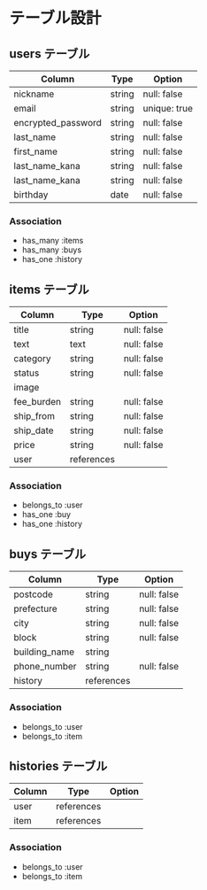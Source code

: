 # テーブル設計

## users テーブル

|   Column              |   Type    |  Option       |
|   ------------------  |  -------  |  -----------  |
|   nickname            |   string  |  null: false  |
|   email               |   string  |  unique: true |
|   encrypted_password  |   string  |  null: false  |
|   last_name           |   string  |  null: false  |
|   first_name          |   string  |  null: false  |
|   last_name_kana      |   string  |  null: false  |
|   last_name_kana      |   string  |  null: false  |
|   birthday            |   date    |  null: false  |

### Association
- has_many :items
- has_many :buys
- has_one :history



## items テーブル

|   Column      |   Type        |  Option       |
|   ----------  |   ----------  |  -----------  |
|   title       |   string      |  null: false  |
|   text        |   text        |  null: false  |
|   category    |   string      |  null: false  |
|   status      |   string      |  null: false  |
|   image       |               |               |
|   fee_burden  |   string      |  null: false  |
|   ship_from   |   string      |  null: false  |
|   ship_date   |   string      |  null: false  |
|   price       |   string      |  null: false  |
|   user        |   references  |               |

### Association
- belongs_to :user
- has_one :buy
- has_one :history



## buys テーブル

|   Column           |  Type        |  Option       |
|  ----------------  |  ----------  |  -----------  |
|   postcode         |  string      |  null: false  |
|   prefecture       |  string      |  null: false  |
|   city             |  string      |  null: false  |
|   block            |  string      |  null: false  |
|   building_name    |  string      |               |
|   phone_number     |  string      |  null: false  |
|   history          |  references  |               |

### Association
- belongs_to :user
- belongs_to :item



## histories テーブル

|   Column           |   Type       |  Option       |
|  ----------------  |  ----------  |  -----------  |
|   user             |  references  |               |
|   item             |  references  |               |

### Association
- belongs_to :user
- belongs_to :item